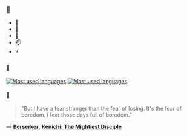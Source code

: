 ### 👋

- 🔭
- 🌱
- 💬
- 📫
- ⚡

#### 🧏

[![Most used languages](https://github-readme-stats-aynah.vercel.app/api/top-langs/?username=aynh&theme=solarized-dark&langs_count=6&layout=compact&hide_title=true)](https://github.com/anuraghazra/github-readme-stats#gh-dark-mode-only)
[![Most used languages](https://github-readme-stats-aynah.vercel.app/api/top-langs/?username=aynh&theme=solarized-light&langs_count=6&layout=compact&hide_title=true)](https://github.com/anuraghazra/github-readme-stats#gh-light-mode-only)

#### 💬

> "But I have a fear stronger than the fear of losing. It's the fear of boredom. I fear those days full of boredom."

&mdash; [**Berserker**](https://myanimelist.net/character.php?q=Berserker&cat=character), [**Kenichi: The Mightiest Disciple**](https://myanimelist.net/search/all?q=Kenichi%3A%20The%20Mightiest%20Disciple&cat=all)
